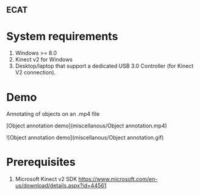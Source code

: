 ## ECAT

# System requirements

1. Windows >= 8.0
2. Kinect v2 for Windows
3. Desktop/laptop that support a dedicated USB 3.0 Controller (for Kinect V2 connection).

# Demo

Annotating of objects on an .mp4 file

[Object annotation demo](miscellanous/Object annotation.mp4)

![Object annotation demo](miscellanous/Object annotation.gif)


# Prerequisites

1. Microsoft Kinect v2 SDK https://www.microsoft.com/en-us/download/details.aspx?id=44561




